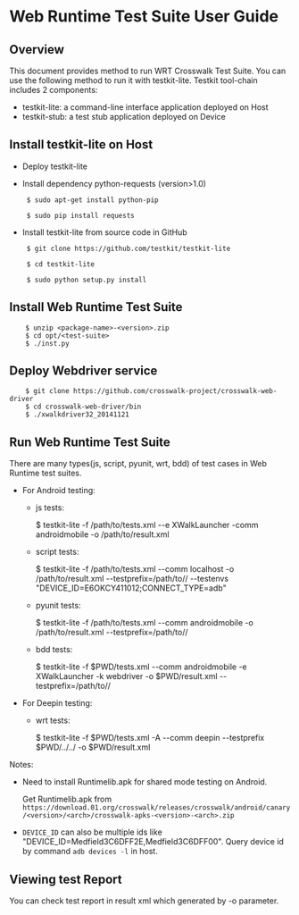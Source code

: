 # Web Runtime Test Suite User Guide

## Overview

This document provides method to run WRT Crosswalk Test Suite. You can use the following method to run it with testkit-lite. Testkit tool-chain includes 2 components:

- testkit-lite: a command-line interface application deployed on Host
- testkit-stub: a test stub application deployed on Device

## Install testkit-lite on Host

- Deploy testkit-lite

 - Install dependency python-requests (version>1.0)

        $ sudo apt-get install python-pip

        $ sudo pip install requests

 - Install testkit-lite from source code in GitHub

        $ git clone https://github.com/testkit/testkit-lite

        $ cd testkit-lite

        $ sudo python setup.py install


## Install Web Runtime Test Suite

        $ unzip <package-name>-<version>.zip
        $ cd opt/<test-suite>
        $ ./inst.py


## Deploy Webdriver service

        $ git clone https://github.com/crosswalk-project/crosswalk-web-driver
        $ cd crosswalk-web-driver/bin
        $ ./xwalkdriver32_20141121


## Run Web Runtime Test Suite

There are many types(js, script, pyunit, wrt, bdd) of test cases in Web Runtime test suites.

- For Android testing:

    - js tests:

        $ testkit-lite -f /path/to/tests.xml --e XWalkLauncher -comm androidmobile -o /path/to/result.xml

    - script tests:

        $ testkit-lite -f /path/to/tests.xml --comm localhost  -o /path/to/result.xml --testprefix=/path/to/<package-name>/ --testenvs "DEVICE_ID=E6OKCY411012;CONNECT_TYPE=adb"

    - pyunit tests:

        $ testkit-lite -f /path/to/tests.xml --comm androidmobile -o /path/to/result.xml --testprefix=/path/to/<package-name>/

    - bdd tests:

        $ testkit-lite -f $PWD/tests.xml --comm androidmobile -e XWalkLauncher -k webdriver -o $PWD/result.xml --testprefix=/path/to/<package-name>/

- For Deepin testing:

    - wrt tests:

        $ testkit-lite -f $PWD/tests.xml -A --comm deepin --testprefix $PWD/../../ -o $PWD/result.xml

Notes:
  - Need to install Runtimelib.apk for shared mode testing on Android.

    Get Runtimelib.apk from `https://download.01.org/crosswalk/releases/crosswalk/android/canary/<version>/<arch>/crosswalk-apks-<version>-<arch>.zip`

  - `DEVICE_ID` can also be multiple ids like "DEVICE_ID=Medfield3C6DFF2E,Medfield3C6DFF00".
    Query device id by command `adb devices -l` in host.


## Viewing test Report

You can check test report in result xml which generated by -o parameter.

